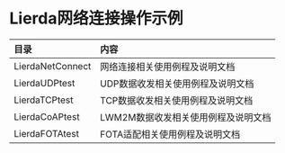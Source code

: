 # Lierda网络连接操作示例

| 目录              | 内容 |
| :--------------- | :---------------------------- |
| LierdaNetConnect| 网络连接相关使用例程及说明文档|
| LierdaUDPtest| UDP数据收发相关使用例程及说明文档|
| LierdaTCPtest| TCP数据收发相关使用例程及说明文档|
| LierdaCoAPtest| LWM2M数据收发相关使用例程及说明文档|
| LierdaFOTAtest| FOTA适配相关使用例程及说明文档|